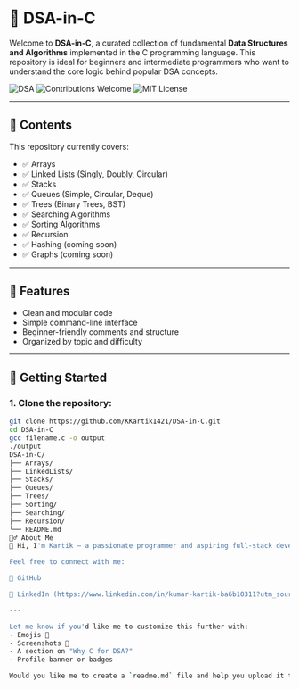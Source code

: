 # 🚀 DSA-in-C

Welcome to **DSA-in-C**, a curated collection of fundamental **Data Structures and Algorithms** implemented in the C programming language. This repository is ideal for beginners and intermediate programmers who want to understand the core logic behind popular DSA concepts.

![DSA](https://img.shields.io/badge/Data%20Structures%20%26%20Algorithms-C%20Language-blue?style=for-the-badge)
![Contributions Welcome](https://img.shields.io/badge/Contributions-Welcome-ff69b4?style=for-the-badge)
![MIT License](https://img.shields.io/github/license/KKartik1421/DSA-in-C?style=for-the-badge)

---

## 📁 Contents

This repository currently covers:

- ✅ Arrays
- ✅ Linked Lists (Singly, Doubly, Circular)
- ✅ Stacks
- ✅ Queues (Simple, Circular, Deque)
- ✅ Trees (Binary Trees, BST)
- ✅ Searching Algorithms
- ✅ Sorting Algorithms
- ✅ Recursion
- ✅ Hashing (coming soon)
- ✅ Graphs (coming soon)

---

## 🌟 Features

- Clean and modular code
- Simple command-line interface
- Beginner-friendly comments and structure
- Organized by topic and difficulty

---

## 📌 Getting Started

### 1. Clone the repository:
```bash
git clone https://github.com/KKartik1421/DSA-in-C.git
cd DSA-in-C
gcc filename.c -o output
./output
DSA-in-C/
├── Arrays/
├── LinkedLists/
├── Stacks/
├── Queues/
├── Trees/
├── Sorting/
├── Searching/
├── Recursion/
└── README.md
🙋‍♂️ About Me
👋 Hi, I'm Kartik — a passionate programmer and aspiring full-stack developer + machine learning engineer. This repo is a reflection of my journey mastering DSA in C.

Feel free to connect with me:

🔗 GitHub

🧠 LinkedIn (https://www.linkedin.com/in/kumar-kartik-ba6b10311?utm_source=share&utm_campaign=share_via&utm_content=profile&utm_medium=android_app)

---

Let me know if you'd like me to customize this further with:
- Emojis 🎯
- Screenshots 📸
- A section on "Why C for DSA?"
- Profile banner or badges

Would you like me to create a `readme.md` file and help you upload it too?
